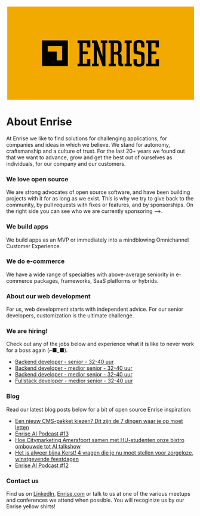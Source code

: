 <p align="center"><a href="https://enrise.com" target="_blank"><img src="https://github.com/enrise/.github/blob/master/images/logo.png?raw=true"></a></p>

# About Enrise

At Enrise we like to find solutions for challenging applications, for companies and ideas in which we believe. We stand for autonomy, craftsmanship and a culture of trust. For the last 20+ years we found out that we want to advance, grow and get the best out of ourselves as individuals, for our company and our customers.

### We love open source

We are strong advocates of open source software, and have been building projects with it for as long as we exist.
This is why we try to give back to the community, by pull requests with fixes or features, and by sponsorships.
On the right side you can see who we are currently sponsoring -->.

### We build apps
We build apps as an MVP or immediately into a mindblowing Omnichannel Customer Experience.

### We do e-commerce
We have a wide range of specialties with above-average seniority in e-commerce packages, frameworks, SaaS platforms or hybrids.

### About our web development
For us, web development starts with independent advice. For our senior developers, customization is the ultimate challenge.

### We are hiring!

Check out any of the jobs below and experience what it is like to never work for a boss again (⌐■_■).

<!-- JOB-LIST:START -->
- [Backend developer - senior - 32-40 uur](https://jobs.enrise.com/backend-developer)
- [Backend developer - medior senior - 32-40 uur](https://jobs.enrise.com/backend-developer-team-enigma/nl?token=7dff2b3adb1a1555ee5d26d0dbad1722)
- [Backend developer - medior senior - 32-40 uur](https://jobs.enrise.com/backend-developer-team-motivo-2/nl)
- [Fullstack developer - medior senior - 32-40 uur](https://jobs.enrise.com/fullstack-developer-team-motivo/nl)
<!-- JOB-LIST:END -->

### Blog

Read our latest blog posts below for a bit of open source Enrise inspiration:

<!-- POST-LIST:START -->
- [Een nieuw CMS-pakket kiezen? Dit zijn de 7 dingen waar je op moet letten](https://enrise.com/2024/08/een-nieuw-cms-pakket/)
- [Enrise AI Podcast #13](https://enrise.com/2024/07/enrise-ai-podcast-13/)
- [Hoe Citymarketing Amersfoort samen met HU-studenten onze bistro ombouwde tot AI talkshow](https://enrise.com/2024/07/hoe-citymarketing-amersfoort-samen-met-hu-studenten-onze-bistro-ombouwde-tot-ai-talkshow/)
- [Het is alweer bijna Kerst! 4 vragen die je nu moet stellen voor zorgeloze, winstgevende feestdagen](https://enrise.com/2024/07/4-vragen-die-je-nu-moet-stellen-voor-zorgeloze-winstgevende-feestdagen/)
- [Enrise AI Podcast #12](https://enrise.com/2024/06/enrise-ai-podcast-12/)
<!-- POST-LIST:END -->

### Contact us

Find us on <a href="https://www.linkedin.com/company/enrise/" target="_blank">LinkedIn</a>, <a href="https://enrise.com" target="_blank">Enrise.com</a> or talk to us at one of the various meetups and conferences we attend when possible. You will recoginize us by our Enrise yellow shirts!
